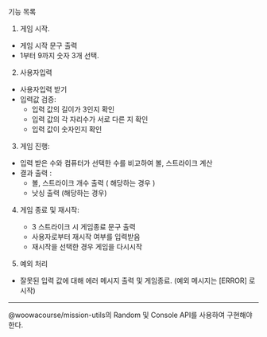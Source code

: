 기능 목록

1. 게임 시작.

- 게임 시작 문구 출력
- 1부터 9까지 숫자 3개 선택.

2. 사용자입력

- 사용자입력 받기
- 입력값 검증:
  - 입력 값의 길이가 3인지 확인
  - 입력 값의 각 자리수가 서로 다른 지 확인
  - 입력 값이 숫자인지 확인

3. 게임 진행:

- 입력 받은 수와 컴퓨터가 선택한 수를 비교하여 볼, 스트라이크 계산
- 결과 출력 :
  - 볼, 스트라이크 개수 출력 ( 해당하는 경우 )
  - 낫싱 출력 (해당하는 경우)

4. 게임 종료 및 재시작:

   - 3 스트라이크 시 게임종료 문구 출력
   - 사용자로부터 재시작 여부를 입력받음
   - 재시작을 선택한 경우 게임을 다시시작

5. 예외 처리

- 잘못된 입력 값에 대해 에러 메시지 출력 및 게임종료. (예외 메시지는 [ERROR] 로 시작)

---

@woowacourse/mission-utils의 Random 및 Console API를 사용하여 구현해야 한다.
